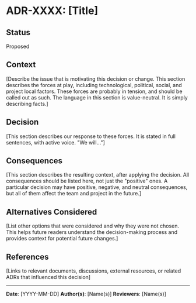 # ADR-XXXX: [Title]

## Status

Proposed

## Context

[Describe the issue that is motivating this decision or change. This section describes the forces at play, including technological, political, social, and project local factors. These forces are probably in tension, and should be called out as such. The language in this section is value-neutral. It is simply describing facts.]

## Decision

[This section describes our response to these forces. It is stated in full sentences, with active voice. "We will..."]

## Consequences

[This section describes the resulting context, after applying the decision. All consequences should be listed here, not just the "positive" ones. A particular decision may have positive, negative, and neutral consequences, but all of them affect the team and project in the future.]

## Alternatives Considered

[List other options that were considered and why they were not chosen. This helps future readers understand the decision-making process and provides context for potential future changes.]

## References

[Links to relevant documents, discussions, external resources, or related ADRs that influenced this decision]

---

**Date**: [YYYY-MM-DD]
**Author(s)**: [Name(s)]
**Reviewers**: [Name(s)]